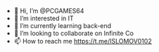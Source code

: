 - 👋 Hi, I’m @PCGAMES64
- 👀 I’m interested in IT
- 🌱 I’m currently learning back-end
- 💞️ I’m looking to collaborate on Infinite Co
- 📫 How to reach me https://t.me/ISLOMOV0102

<!---
PCGAMES64/PCGAMES64 is a ✨ special ✨ repository because its `README.md` (this file) appears on your GitHub profile.
You can click the Preview link to take a look at your changes.
--->
